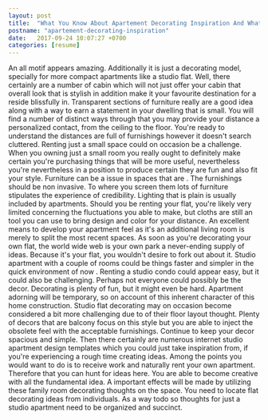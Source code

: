 ```yaml
---
layout: post
title:  "What You Know About Apartement Decorating Inspiration And What You Don't Know About Apartement Decorating Inspiration"
postname: "apartement-decorating-inspiration"
date:   2017-09-24 10:07:27 +0700
categories: [resume]
---
```

An all motif appears amazing. Additionally it is just a decorating model, specially for more compact apartments like a studio flat. Well, there certainly are a number of cabin which will not just offer your cabin that overall look that is stylish in addition make it your favourite destination for a reside blissfully in. Transparent sections of furniture really are a good idea along with a way to earn a statement in your dwelling that is small. You will find a number of distinct ways through that you may provide your distance a personalized contact, from the ceiling to the floor. You're ready to understand the distances are full of furnishings however it doesn't search cluttered. Renting just a small space could on occasion be a challenge. When you owning just a small room you really ought to definitely make certain you're purchasing things that will be more useful, nevertheless you're nevertheless in a position to produce certain they are fun and also fit your style. Furniture can be a issue in spaces that are . The furnishings should be non invasive. To where you screen them lots of furniture stipulates the experience of credibility. Lighting that is plain is usually included by apartments. Should you be renting your flat, you're likely very limited concerning the fluctuations you able to make, but cloths are still an tool you can use to bring design and color for your distance. An excellent means to develop your apartment feel as it's an additional living room is merely to split the most recent spaces. As soon as you're decorating your own flat, the world wide web is your own park a never-ending supply of ideas. Because it's your flat, you wouldn't desire to fork out about it. Studio apartment with a couple of rooms could be things faster and simpler in the quick environment of now . Renting a studio condo could appear easy, but it could also be challenging. Perhaps not everyone could possibly be the decor. Decorating is plenty of fun, but it might even be hard. Apartment adorning will be temporary, so on account of this inherent character of this home construction. Studio flat decorating may on occasion become considered a bit more challenging due to of their floor layout thought. Plenty of decors that are balcony focus on this style but you are able to inject the obsolete feel with the acceptable furnishings. Continue to keep your decor spacious and simple. Then there certainly are numerous internet studio apartment design templates which you could just take inspiration from, if you're experiencing a rough time creating ideas. Among the points you would want to do is to receive work and naturally rent your own apartment. Therefore that you can hunt for ideas here. You are able to become creative with all the fundamental idea. A important effects will be made by utilizing these family room decorating thoughts on the space. You need to locate flat decorating ideas from individuals. As a way todo so thoughts for just a studio apartment need to be organized and succinct.
